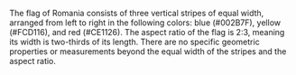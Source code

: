 The flag of Romania consists of three vertical stripes of equal width, arranged from left to right in the following colors: blue (#002B7F), yellow (#FCD116), and red (#CE1126). The aspect ratio of the flag is 2:3, meaning its width is two-thirds of its length. There are no specific geometric properties or measurements beyond the equal width of the stripes and the aspect ratio.